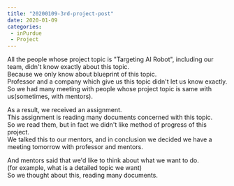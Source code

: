 ```yaml
---
title: "20200109-3rd-project-post"
date: 2020-01-09 
categories: 
 - inPurdue
 - Project
---  
```

All the people whose project topic is "Targeting AI Robot", including our team, didn't know exactly about this topic.  
Because we only know about blueprint of this topic.  
Professor and a company which give us this topic didn't let us know exactly.  
So we had many meeting with people whose project topic is same with us(sometimes, with mentors).    

As a result, we received an assignment.  
This assignment is reading many documents concerned with this topic.  
So we read them, but in fact we didn't like method of progress of this project.  
We talked this to our mentors, and in conclusion we decided we have a meeting tomorrow with professor and mentors.    

And mentors said that we'd like to think about what we want to do.  
(for example, what is a detailed topic we want)  
So we thought about this, reading many documents.


